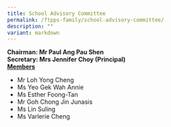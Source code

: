 ```yaml
---
title: School Advisory Committee
permalink: /ftpps-family/school-advisory-committee/
description: ""
variant: markdown
---
```

**Chairman: Mr Paul Ang Pau Shen**
<br>
<b>Secretary: Mrs Jennifer Choy (Principal)</b>
<br>
<b><u>Members</u></b>
* Mr Loh Yong Cheng
* Ms Yeo Gek Wah Annie
* Ms Esther Foong-Tan
* Mr Goh Chong Jin Junasis
* Ms Lin Suling
* Ms Varlerie Cheng